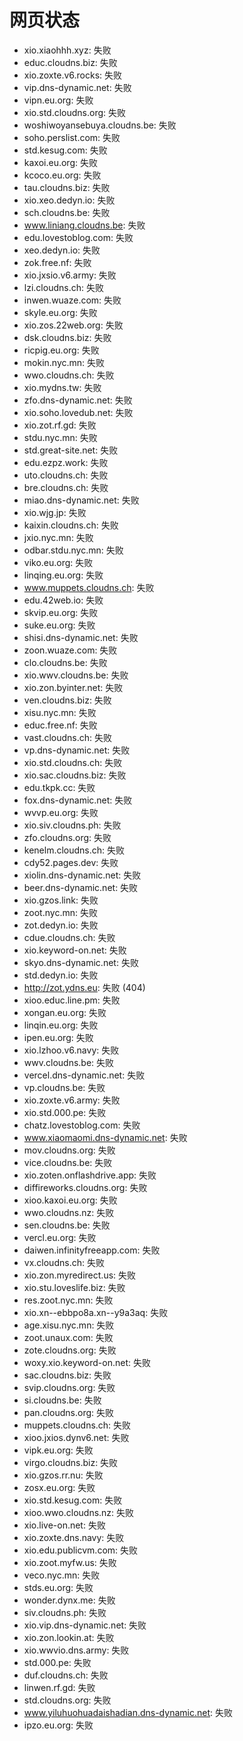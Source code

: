 # 网页状态
- xio.xiaohhh.xyz: 失败
- educ.cloudns.biz: 失败
- xio.zoxte.v6.rocks: 失败
- vip.dns-dynamic.net: 失败
- vipn.eu.org: 失败
- xio.std.cloudns.org: 失败
- woshiwoyansebuya.cloudns.be: 失败
- soho.perslist.com: 失败
- std.kesug.com: 失败
- kaxoi.eu.org: 失败
- kcoco.eu.org: 失败
- tau.cloudns.biz: 失败
- xio.xeo.dedyn.io: 失败
- sch.cloudns.be: 失败
- www.liniang.cloudns.be: 失败
- edu.lovestoblog.com: 失败
- xeo.dedyn.io: 失败
- zok.free.nf: 失败
- xio.jxsio.v6.army: 失败
- lzi.cloudns.ch: 失败
- inwen.wuaze.com: 失败
- skyle.eu.org: 失败
- xio.zos.22web.org: 失败
- dsk.cloudns.biz: 失败
- ricpig.eu.org: 失败
- mokin.nyc.mn: 失败
- wwo.cloudns.ch: 失败
- xio.mydns.tw: 失败
- zfo.dns-dynamic.net: 失败
- xio.soho.lovedub.net: 失败
- xio.zot.rf.gd: 失败
- stdu.nyc.mn: 失败
- std.great-site.net: 失败
- edu.ezpz.work: 失败
- uto.cloudns.ch: 失败
- bre.cloudns.ch: 失败
- miao.dns-dynamic.net: 失败
- xio.wjg.jp: 失败
- kaixin.cloudns.ch: 失败
- jxio.nyc.mn: 失败
- odbar.stdu.nyc.mn: 失败
- viko.eu.org: 失败
- linqing.eu.org: 失败
- www.muppets.cloudns.ch: 失败
- edu.42web.io: 失败
- skvip.eu.org: 失败
- suke.eu.org: 失败
- shisi.dns-dynamic.net: 失败
- zoon.wuaze.com: 失败
- clo.cloudns.be: 失败
- xio.wwv.cloudns.be: 失败
- xio.zon.byinter.net: 失败
- ven.cloudns.biz: 失败
- xisu.nyc.mn: 失败
- educ.free.nf: 失败
- vast.cloudns.ch: 失败
- vp.dns-dynamic.net: 失败
- xio.std.cloudns.ch: 失败
- xio.sac.cloudns.biz: 失败
- edu.tkpk.cc: 失败
- fox.dns-dynamic.net: 失败
- wvvp.eu.org: 失败
- xio.siv.cloudns.ph: 失败
- zfo.cloudns.org: 失败
- kenelm.cloudns.ch: 失败
- cdy52.pages.dev: 失败
- xiolin.dns-dynamic.net: 失败
- beer.dns-dynamic.net: 失败
- xio.gzos.link: 失败
- zoot.nyc.mn: 失败
- zot.dedyn.io: 失败
- cdue.cloudns.ch: 失败
- xio.keyword-on.net: 失败
- skyo.dns-dynamic.net: 失败
- std.dedyn.io: 失败
- http://zot.ydns.eu: 失败 (404)
- xioo.educ.line.pm: 失败
- xongan.eu.org: 失败
- linqin.eu.org: 失败
- ipen.eu.org: 失败
- xio.lzhoo.v6.navy: 失败
- wwv.cloudns.be: 失败
- vercel.dns-dynamic.net: 失败
- vp.cloudns.be: 失败
- xio.zoxte.v6.army: 失败
- xio.std.000.pe: 失败
- chatz.lovestoblog.com: 失败
- www.xiaomaomi.dns-dynamic.net: 失败
- mov.cloudns.org: 失败
- vice.cloudns.be: 失败
- xio.zoten.onflashdrive.app: 失败
- diffireworks.cloudns.org: 失败
- xioo.kaxoi.eu.org: 失败
- wwo.cloudns.nz: 失败
- sen.cloudns.be: 失败
- vercl.eu.org: 失败
- daiwen.infinityfreeapp.com: 失败
- vx.cloudns.ch: 失败
- xio.zon.myredirect.us: 失败
- xio.stu.loveslife.biz: 失败
- res.zoot.nyc.mn: 失败
- xio.xn--ebbpo8a.xn--y9a3aq: 失败
- age.xisu.nyc.mn: 失败
- zoot.unaux.com: 失败
- zote.cloudns.org: 失败
- woxy.xio.keyword-on.net: 失败
- sac.cloudns.biz: 失败
- svip.cloudns.org: 失败
- si.cloudns.be: 失败
- pan.cloudns.org: 失败
- muppets.cloudns.ch: 失败
- xioo.jxios.dynv6.net: 失败
- vipk.eu.org: 失败
- virgo.cloudns.biz: 失败
- xio.gzos.rr.nu: 失败
- zosx.eu.org: 失败
- xio.std.kesug.com: 失败
- xioo.wwo.cloudns.nz: 失败
- xio.live-on.net: 失败
- xio.zoxte.dns.navy: 失败
- xio.edu.publicvm.com: 失败
- xio.zoot.myfw.us: 失败
- veco.nyc.mn: 失败
- stds.eu.org: 失败
- wonder.dynx.me: 失败
- siv.cloudns.ph: 失败
- xio.vip.dns-dynamic.net: 失败
- xio.zon.lookin.at: 失败
- xio.wwvio.dns.army: 失败
- std.000.pe: 失败
- duf.cloudns.ch: 失败
- linwen.rf.gd: 失败
- std.cloudns.org: 失败
- www.yiluhuohuadaishadian.dns-dynamic.net: 失败
- ipzo.eu.org: 失败

